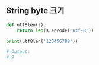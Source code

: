 ## String byte 크기
```py
def utf8len(s):
    return len(s.encode('utf-8'))

print(utf8len('123456789'))

# Output:
# 9
```
